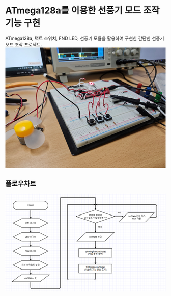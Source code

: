# ATmega128a를 이용한 선풍기 모드 조작 기능 구현
ATmega128a, 택트 스위치, FND LED, 선풍기 모듈을 활용하여 구현한 간단한 선풍기 모드 조작 프로젝트.
![선풍기](./pan.png)

## 플로우차트
![플로우차트](./flowchart_pan.png)
